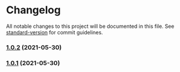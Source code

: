 # Changelog

All notable changes to this project will be documented in this file. See [standard-version](https://github.com/conventional-changelog/standard-version) for commit guidelines.

### [1.0.2](https://github.com/youLookLikeDelicious/blog1997-api/compare/v1.0.0...v1.0.2) (2021-05-30)

### [1.0.1](https://github.com/youLookLikeDelicious/blog1997-api/compare/v1.0.0...v1.0.1) (2021-05-30)
